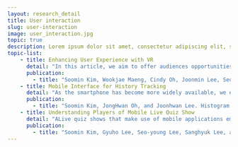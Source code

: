 ```yaml
---
layout: research_detail
title: User interaction
slug: user-interaction
image: user_interaction.jpg
topic: true
description: Lorem ipsum dolor sit amet, consectetur adipiscing elit, sed do eiusmod tempor incididunt ut labore et dolore magna aliqua. Ut enim ad minim veniam, quis nostrud exercitation ullamco laboris nisi ut aliquip ex ea commodo consequat. Duis aute irure dolor in reprehenderit in voluptate velit esse cillum dolore eu fugiat nulla pariatur. Excepteur sint occaecat cupidatat non proident, sunt in culpa qui officia deserunt mollit anim id est laborum.
topic-list:
    - title: Enhancing User Experience with VR
      detail: "In this article, we aim to offer audiences opportunities to have an immersive experience with the statistical figures in the news. We go beyond the current numerical information representation method to develop a new system for improving the numerical experience. We implemented three different conditions for representing numerical information: 1) text, 2) infographic, 3) VR. We will observe user responses to these methods by measuring engagement, immersion and flow status to detect narrative experience. It is assumed that the VR narrative will provide a more immersive user experience. The main purpose of journalism is to deliver information that is necessary for citizens, communities, and societies to make better decisions. Statistical data is one of the essential elements to comprehend the information about themselves, the community, and society. Since the number is the core element of the statistics, our research will propose the new method to achieve the purpose of the journalism by transforming numbers into life-sized materials."
      publication:
        - title: "Soomin Kim, Wookjae Maeng, Cindy Oh, Joonmin Lee, Seo-young Lee, Jeewon Choi, Gil Whan Hwang, Guhyun Hwang, Hyunsung Kim, Joonseok Kim, and Joonhwan Lee. Immersive VR for numerical engagement. Proceedings of the 23rd ACM Symposium on Virtual Reality Software and Technology (VRST '17)."
    - title: Mobile Interface for History Tracking
      detail: "As the smartphone has become more widely available, we easily take photos and upload them online to share with others. Photographs are abundant, but they are not used properly, even though they provide meaningful information about the social scenes of our daily lives. To address this issue, Histogram was created as a new interface for displaying and sharing location-related photographs chronologically to trace the changes in a location. The prototype of this system is mobile-optimized to encourage users to easily upload photos with their smartphones, so that the system can be run through social cooperative work."
      publication:
        - title: "Soomin Kim, JongHwan Oh, and Joonhwan Lee. Histogram: Spatiotemporal Photo-Displaying Interface. ACM Proceedings of the 29th Annual Symposium on User Interface Software and Technology (UIST '16)."
    - title: Understanding Players of Mobile Live Quiz Show
      detail: "ALive quiz shows that make use of mobile applications embed aspects of both games and live streaming. To understand users' motivations and experiences related to these mobile quiz shows, we used a mixed-methods approach that includes interviews (N = 16) and a survey (N = 296). We conducted a thematic analysis of interviews to identify seven motivations, five of which were verified through a factor analysis of survey data: interactivity, offline integration, achievement, ease of enjoyment, and financial incentives. Moreover, we examined how those motivations influenced users' perceptions of the apps and their in-app behavior patterns. The motivations of offline integration and financial incentives positively affected users' frequency of app usage, their recommendation of the app, and their habitual usage. This result implies that, to drive persistent usage, it is important to foster social integration and to properly balance both the average chance of winning and the amount of distributed prize money. Furthermore, our results suggest new directions for using design implications to improve user engagement."
      publication:
        - title: "Soomin Kim, Gyuho Lee, Seo-young Lee, Sanghyuk Lee, and Joonwhan Lee. Players of a Quiz Flock Together: Motivation and Social Experience in Live Mobile Quiz Shows. (Under Review)."
---
```

